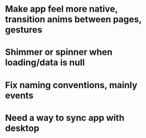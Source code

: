 ﻿# Make app feel more native, transition anims between pages, gestures
# Shimmer or spinner when loading/data is null
# Fix naming conventions, mainly events
# Need a way to sync app with desktop
